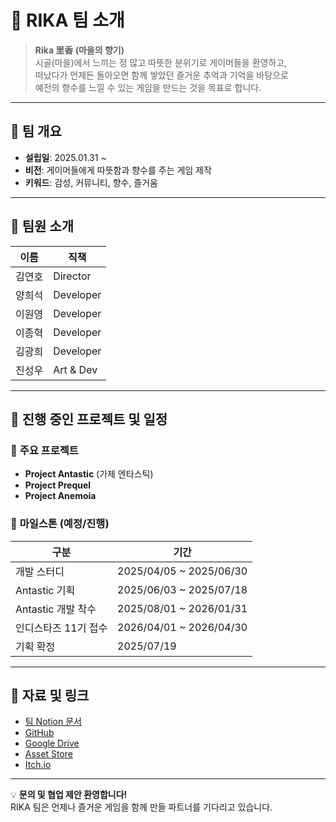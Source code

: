 # 🌿 **RIKA 팀 소개**

> **Rika ⾥⾹ (마을의 향기)**  
> 시골(마을)에서 느끼는 정 많고 따뜻한 분위기로 게이머들을 환영하고,  
> 떠났다가 언제든 돌아오면 함께 쌓았던 즐거운 추억과 기억을 바탕으로  
> 예전의 향수를 느낄 수 있는 게임을 만드는 것을 목표로 합니다.

---

## 📌 **팀 개요**
- **설립일**: 2025.01.31 ~
- **비전**: 게이머들에게 따뜻함과 향수를 주는 게임 제작
- **키워드**: 감성, 커뮤니티, 향수, 즐거움

---

## 👥 **팀원 소개**

| 이름 | 직책 |
|------|------|
| 김연호 | Director |
| 양희석 | Developer |
| 이원영 | Developer |
| 이종혁 | Developer |
| 김광희 | Developer |
| 진성우 | Art & Dev |

---

## 🚀 **진행 중인 프로젝트 및 일정**

### 📌 **주요 프로젝트**
- **Project Antastic** (가제 엔타스틱)
- **Project Prequel**
- **Project Anemoia**

### 📅 **마일스톤 (예정/진행)**
| 구분 | 기간 |
|------|------|
| 개발 스터디 | 2025/04/05 ~ 2025/06/30 |
| Antastic 기획 | 2025/06/03 ~ 2025/07/18 |
| Antastic 개발 착수 | 2025/08/01 ~ 2026/01/31 |
| 인디스타즈 11기 접수 | 2026/04/01 ~ 2026/04/30 |
| 기획 확정 | 2025/07/19 |

---

## 📂 **자료 및 링크**
- [팀 Notion 문서](https://www.notion.so/)
- [GitHub](https://www.notion.so/GitHub-1b99239b1ea981db8ed0ce2cccb2bf18?pvs=21)
- [Google Drive](https://www.notion.so/Google-Drive-1b99239b1ea980cead4ad62a1454a095?pvs=21)
- [Asset Store](https://www.notion.so/Asset-Store-1b99239b1ea9818b830fc5d2564ea1f5?pvs=21)
- [Itch.io](https://www.notion.so/Itch-io-1b99239b1ea981a998f3c3cc17c448f3?pvs=21)

---

💡 **문의 및 협업 제안 환영합니다!**  
RIKA 팀은 언제나 즐거운 게임을 함께 만들 파트너를 기다리고 있습니다.
